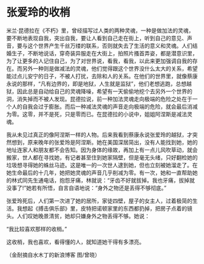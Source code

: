 # 张爱玲的收梢

米兰·昆德拉在《不朽》里，曾经描写过人类的两种灵魂，一种是做加法的灵魂，要不断地表现自我，突出自我，要让人看到自己走在街上，听到自己的意见、声音，要与这个世界产生千丝万缕的联系，否则就失去了生活的意义和灵魂。人们结婚生子，不断地说话，穿奇装异服走在大街上，拍照片搔首弄姿，都是潜意识里，为了让更多的人记住自己，为了对世界说，看我，看我，以此来更加强调自我的存在。而另外一种则是做减法的灵魂，他们觉得跟这个世界没什么太大的关系，希望能过点儿安宁的日子，不被人打扰，去除和人的关系。在他们的世界里，就像蔡康永说的那样，“凡有边界的，即是地狱，人生就是监狱”，他们老想逃跑，总想越狱，因此总是自动给自己的灵魂降噪，希望有一天偷偷地挖个去另外一个世界的洞，消失掉而不被人发现。昆德拉说，前一种加法灵魂走向极端的危险之处在于一个人的自我会过于膨胀。而后一种减法灵魂的声音走向极端的危险，就会最后消减为零。这零，并不是死，只是零而已。在昆德拉的小说中，姐姐阿涅斯是减法灵魂。 

我从未见过真正的像阿涅斯一样的人物。后来我看到蔡康永说张爱玲的越狱，才突然想到，原来晚年的张爱玲是阿涅斯。她在美国深居简出，没有人能找到她，她的地址连家人和朋友都不会告知。因为身体的缘故，再加上有一点儿风吹草动，就会搬家，世人都在寻找她，有记者甚至住到她家隔壁，但是毫无头绪，只好翻检她的垃圾想寻得她的蛛丝马迹。这是唯一的一次世人逮到她，但也立刻被她溜走了。在她生命最后的十几年，她把她灵魂的声音几乎削减为零。有一次，她和一直帮助她的林式同先生通电话，抱怨牙痛，林就说：“牙齿不好就拔掉。我也牙痛，拔掉就没事了!”她若有所悟，自言自语地说：“身外之物还是丢得不够彻底。” 

张爱玲死后，人们第一次进了她的居所，家徒四壁，屋子的女主人，过着极简的生活。我想起《搏击俱乐部》里，皮特把诺顿家里的东西都扔掉，把房子点着的镜头。人们叹她晚景清贫，她却只嫌身外之物丢得不够。她说： 

“我比较喜欢那样的收梢。” 

这收梢，我也喜欢，看得懂的人，就知道她干得有多漂亮。 

（金耐摘自水木丁的新浪博客 图/曾晓）